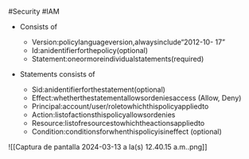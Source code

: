 #Security #IAM 

- Consists of
	-  Version:policylanguageversion,alwaysinclude“2012-10- 17”
	- Id:anidentifierforthepolicy(optional)
	- Statement:oneormoreindividualstatements(required)

- Statements consists of
	- Sid:anidentifierforthestatement(optional)
	- Effect:whetherthestatementallowsordeniesaccess (Allow, Deny)
	- Principal:account/user/roletowhichthispolicyappliedto
	- Action:listofactionsthispolicyallowsordenies
	- Resource:listofresourcestowhichtheactionsappliedto
	- Condition:conditionsforwhenthispolicyisineffect (optional)
	
![[Captura de pantalla 2024-03-13 a la(s) 12.40.15 a.m..png]]
